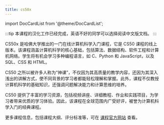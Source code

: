 ```yaml
---
title: cs50x
---
```


import DocCardList from '@theme/DocCardList';

:::tip
本课程的汉化工作已经完成，英语不好的同学可以选择阅读中文版文档。
:::

CS50x 是哈佛大学推出的一门在线计算机科学入门课程，它是 CS50 课程的线上版本。该课程涵盖计算机科学的核心基础，包括算法、数据结构、软件工程和计算机网络。学生将有机会学习多种编程语言，如 C、Python 和 JavaScript，以及 SQL、CSS 和 HTML。  

CS50 之所以被许多人称为“神课”，不仅因为其高质量的教学内容，还因为其深入浅出的讲解方式，使不同背景的学习者都能轻松理解和掌握。此外，课程不仅教授计算机科学的基础知识，还强调问题解决能力和计算思维的培养。  

CS50 提供了丰富的学习资源，包括视频讲座、详细教程、作业和实践项目，为学习者带来优质的学习体验。因此，该课程在全球范围内广受好评，被誉为计算机科学入门的经典课程。  

更多课程信息，包括课程大纲、评分标准等，可在 [课程官方网站](https://cs50.harvard.edu/college/2023/spring/) 查看。


<DocCardList />
